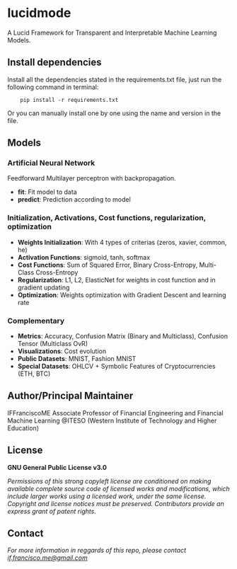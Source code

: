 

# lucidmode

A Lucid Framework for Transparent and Interpretable Machine Learning Models.

## Install dependencies

Install all the dependencies stated in the requirements.txt file, just run the following command in terminal:

        pip install -r requirements.txt
        
Or you can manually install one by one using the name and version in the file.

## Models

### Artificial Neural Network

Feedforward Multilayer perceptron with backpropagation.

- **fit**: Fit model to data
- **predict**: Prediction according to model

### Initialization, Activations, Cost functions, regularization, optimization

- **Weights Initialization**: With 4 types of criterias (zeros, xavier, common, he)
- **Activation Functions**: sigmoid, tanh, softmax
- **Cost Functions**: Sum of Squared Error, Binary Cross-Entropy, Multi-Class Cross-Entropy
- **Regularization**: L1, L2, ElasticNet for weights in cost function and in gradient updating
- **Optimization**: Weights optimization with Gradient Descent and learning rate

### Complementary

- **Metrics**: Accuracy, Confusion Matrix (Binary and Multiclass), Confusion Tensor (Multiclass OvR)
- **Visualizations**: Cost evolution
- **Public Datasets**: MNIST, Fashion MNIST
- **Special Datasets**: OHLCV + Symbolic Features of Cryptocurrencies (ETH, BTC)

## Author/Principal Maintainer
IFFranciscoME Associate Professor of Financial Engineering and Financial Machine Learning
@ITESO (Western Institute of Technology and Higher Education)

## License
**GNU General Public License v3.0** 

*Permissions of this strong copyleft license are conditioned on making available 
complete source code of licensed works and modifications, which include larger 
works using a licensed work, under the same license. Copyright and license notices 
must be preserved. Contributors provide an express grant of patent rights.*

## Contact
*For more information in reggards of this repo, please contact if.francisco.me@gmail.com*
